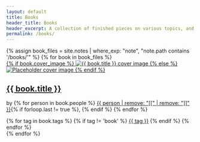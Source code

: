 ```yaml
---
layout: default
title: Books
header_title: Books
header_excerpt: A collection of finished pieces on various topics, and bullshit.
permalink: /books/
---
```



   <div class="books_contain">
    {% assign book_files = site.notes | where_exp: "note", "note.path contains '/books/'" %}
    {% for book in book_files %}
      <div class="book-item">
        <a href="{{ site.baseurl }}{{ book.url }}" class="internal-link">
          {% if book.cover_image %}
            <img src="{{ book.cover_image }}" loading="lazy" class="book_image" alt="{{ book.title }} cover image">
          {% else %}
            <img src="/placeholder.jpg" loading="lazy" class="book_image" alt="Placeholder cover image">
          {% endif %}
        </a>
        <h2><a href="{{ site.baseurl }}{{ book.url }}" class="item-title internal-link">{{ book.title }}</a></h2>
        <p>by 
          {% for person in book.people %}
            <a href="/people/{{ person | downcase | replace: ' ', '-' }}" class="internal-link">{{ person | remove: "[[" | remove: "]]" }}</a>{% if forloop.last != true %}, {% endif %}
          {% endfor %}
        </p>
        <div class="item-tag-wrap">
          {% for tag in book.tags %}
            {% if tag != 'book' %}
              <a href="/tags/{{ tag | downcase }}" class="item-tag internal-link">{{ tag }}</a>
            {% endif %}
          {% endfor %}
        </div>
      </div>
    {% endfor %}
  </div>
</div>